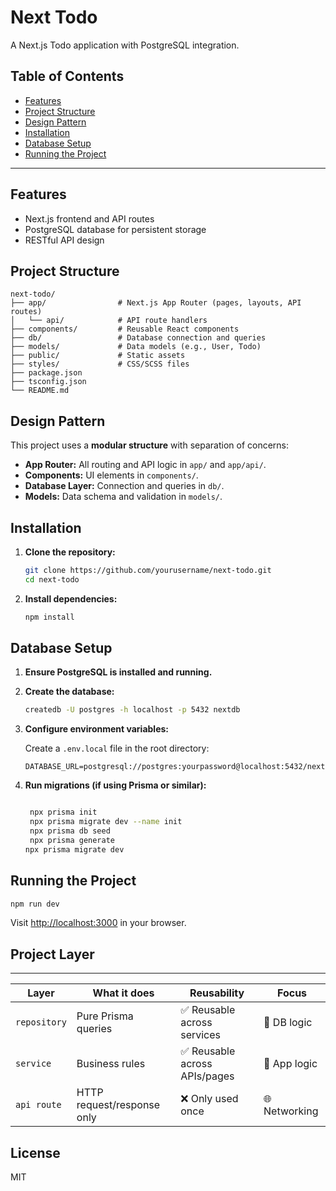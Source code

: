 # Next Todo

A Next.js Todo application with PostgreSQL integration.

## Table of Contents

- [Features](#features)
- [Project Structure](#project-structure)
- [Design Pattern](#design-pattern)
- [Installation](#installation)
- [Database Setup](#database-setup)
- [Running the Project](#running-the-project)

---

## Features

- Next.js frontend and API routes
- PostgreSQL database for persistent storage
- RESTful API design

## Project Structure

```
next-todo/
├── app/                # Next.js App Router (pages, layouts, API routes)
│   └── api/            # API route handlers
├── components/         # Reusable React components
├── db/                 # Database connection and queries
├── models/             # Data models (e.g., User, Todo)
├── public/             # Static assets
├── styles/             # CSS/SCSS files
├── package.json
├── tsconfig.json
└── README.md
```

## Design Pattern

This project uses a **modular structure** with separation of concerns:

- **App Router:** All routing and API logic in `app/` and `app/api/`.
- **Components:** UI elements in `components/`.
- **Database Layer:** Connection and queries in `db/`.
- **Models:** Data schema and validation in `models/`.

## Installation

1. **Clone the repository:**
   ```bash
   git clone https://github.com/yourusername/next-todo.git
   cd next-todo
   ```

2. **Install dependencies:**
   ```bash
   npm install
   ```

## Database Setup

1. **Ensure PostgreSQL is installed and running.**

2. **Create the database:**
   ```bash
   createdb -U postgres -h localhost -p 5432 nextdb
   ```

3. **Configure environment variables:**

   Create a `.env.local` file in the root directory:

   ```
   DATABASE_URL=postgresql://postgres:yourpassword@localhost:5432/nextdb
   ```

4. **Run migrations (if using Prisma or similar):**
   ```bash
   
    npx prisma init
    npx prisma migrate dev --name init
    npx prisma db seed
    npx prisma generate
   npx prisma migrate dev
   ```

## Running the Project

```bash
npm run dev
```

Visit [http://localhost:3000](http://localhost:3000) in your browser.
## Project Layer
---

| Layer        | What it does               | Reusability                  | Focus         |
| ------------ | -------------------------- | ---------------------------- | ------------- |
| `repository` | Pure Prisma queries        | ✅ Reusable across services   | 💾 DB logic   |
| `service`    | Business rules             | ✅ Reusable across APIs/pages | 🧠 App logic  |
| `api route`  | HTTP request/response only | ❌ Only used once             | 🌐 Networking |


## License

MIT